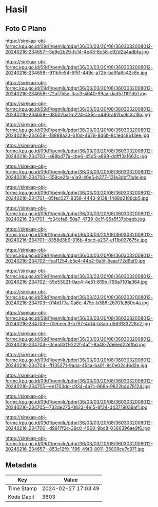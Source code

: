 # Hasil

## Foto C Plano

https://sirekap-obj-formc.kpu.go.id/09d1/pemilu/pdpr/36/03/03/20/08/3603032008012-20240216-234657--3e9e2b29-fc14-4e43-8c58-c92d2a4adbfa.jpg

https://sirekap-obj-formc.kpu.go.id/09d1/pemilu/pdpr/36/03/03/20/08/3603032008012-20240216-234658--911b5e54-6f51-449c-a72b-ba9fa6c42c8e.jpg

https://sirekap-obj-formc.kpu.go.id/09d1/pemilu/pdpr/36/03/03/20/08/3603032008012-20240216-234658--22af755d-3ac3-4640-99aa-dad57f191db1.jpg

https://sirekap-obj-formc.kpu.go.id/09d1/pemilu/pdpr/36/03/03/20/08/3603032008012-20240216-234659--d8502baf-c224-435c-a446-a62ba9c3c18a.jpg

https://sirekap-obj-formc.kpu.go.id/09d1/pemilu/pdpr/36/03/03/20/08/3603032008012-20240216-234659--18888a23-610d-4679-8d6b-8c1edc8613ee.jpg

https://sirekap-obj-formc.kpu.go.id/09d1/pemilu/pdpr/36/03/03/20/08/3603032008012-20240216-234700--a88bd77a-cbe6-45d5-a899-ddfff3a1662c.jpg

https://sirekap-obj-formc.kpu.go.id/09d1/pemilu/pdpr/36/03/03/20/08/3603032008012-20240216-234700--559ce2fa-e1a9-46e5-b377-131e3dbf7bde.jpg

https://sirekap-obj-formc.kpu.go.id/09d1/pemilu/pdpr/36/03/03/20/08/3603032008012-20240216-234701--05fec027-8358-4443-9138-1488d2188cb5.jpg

https://sirekap-obj-formc.kpu.go.id/09d1/pemilu/pdpr/36/03/03/20/08/3603032008012-20240216-234701--fc34cfa6-50a7-4739-8c1f-95a5f37bbebb.jpg

https://sirekap-obj-formc.kpu.go.id/09d1/pemilu/pdpr/36/03/03/20/08/3603032008012-20240216-234701--8358d3b6-316b-4bcd-a237-ef11b037675e.jpg

https://sirekap-obj-formc.kpu.go.id/09d1/pemilu/pdpr/36/03/03/20/08/3603032008012-20240216-234702--fcaf1254-b5e4-44b2-9a5f-5eacf72d9ef0.jpg

https://sirekap-obj-formc.kpu.go.id/09d1/pemilu/pdpr/36/03/03/20/08/3603032008012-20240216-234702--59e53021-0ac4-4e51-819b-790a7101a364.jpg

https://sirekap-obj-formc.kpu.go.id/09d1/pemilu/pdpr/36/03/03/20/08/3603032008012-20240216-234703--014df77a-0a6e-475c-b386-26701c860c4a.jpg

https://sirekap-obj-formc.kpu.go.id/09d1/pemilu/pdpr/36/03/03/20/08/3603032008012-20240216-234703--70ebeec3-5797-4d14-b3a5-d563133228e2.jpg

https://sirekap-obj-formc.kpu.go.id/09d1/pemilu/pdpr/36/03/03/20/08/3603032008012-20240216-234704--0cea03f1-222f-4af1-8a48-7de6ed22efbd.jpg

https://sirekap-obj-formc.kpu.go.id/09d1/pemilu/pdpr/36/03/03/20/08/3603032008012-20240216-234704--ff135271-9a4a-45ca-ba01-8c0e02c46d2e.jpg

https://sirekap-obj-formc.kpu.go.id/09d1/pemilu/pdpr/36/03/03/20/08/3603032008012-20240216-234705--ee1703dd-c934-4a7c-968a-9822b4d78124.jpg

https://sirekap-obj-formc.kpu.go.id/09d1/pemilu/pdpr/36/03/03/20/08/3603032008012-20240216-234705--732de275-0823-4e15-8f34-d43719039af1.jpg

https://sirekap-obj-formc.kpu.go.id/09d1/pemilu/pdpr/36/03/03/20/08/3603032008012-20240216-234706--d9917f2c-39c0-4900-9bc8-0366396ae9f6.jpg

https://sirekap-obj-formc.kpu.go.id/09d1/pemilu/pdpr/36/03/03/20/08/3603032008012-20240216-234657--853c12f9-1196-49f3-8011-35809ce7c971.jpg


## Metadata

| Key        | Value               |
| ---------- | ------------------- |
| Time Stamp | 2024-02-27 17:03:49 |
| Kode Dapil | 3603                |



